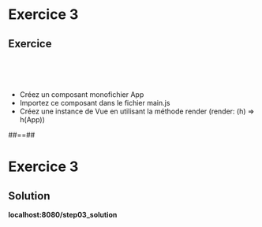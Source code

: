 <!-- .slide: class="exercice" -->
# Exercice 3
## Exercice
<br><br><br>

 - Créez un composant monofichier App
 - Importez ce composant dans le fichier main.js
 - Créez une instance de Vue en utilisant la méthode render (render: (h) => h(App))

##==##

<!-- .slide: class="exercice" -->
# Exercice 3
## Solution
<b>localhost:8080/step03_solution</b>
<!-- .element: class="full-center" -->
